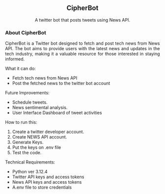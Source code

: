 <div align="center">
  <h2>CipherBot</h2>
	<p>A twitter bot that posts tweets using News API.</p>
</div>
<div align="justify">
  <h3>About CipherBot</h3>
  <p>CipherBot is a Twitter bot designed to fetch and post tech news from News API. The bot aims to provide users with the latest news and updates in the tech industry, making it a valuable resource for those interested in staying informed.</p>
	
<div align="justify">
<p>What it can do:</p>
<ul>
	<li>Fetch tech news from News API</li>
	<li>Post the fetched news to the twitter bot account</li>
</ul>
<p>Future Improvements:</p>
<ul>
	<li>Schedule tweets.</li>
	<li>News sentimental analysis.</li>
	<li>User Interface Dashboard of tweet activities</li>
</ul>

<p>How to run this:</p>
<ol>
	<li>Create a twitter developer account.</li>
	<li>Create NEWS API account.</li>
	<li>Generate Keys. </li>
	<li>Put the keys on .env file</li>
	<li>Test the code.</li>
</ol>

<p>Technical Requirements:</p>
<ul>
	<li>Python ver 3.12.4</li>
	<li>Twitter API keys and access tokens</li>
    	<li>News API keys and access tokens</li>
    	<li>A.env file to store credentials</li>
</ul>


